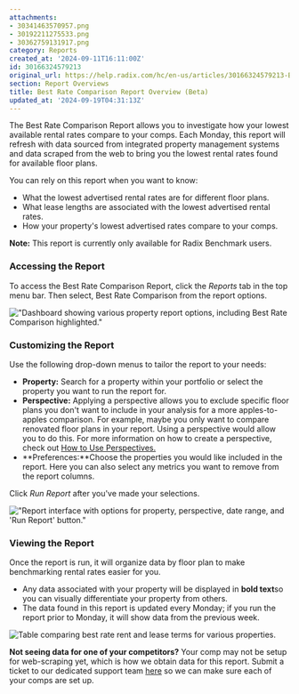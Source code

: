 ```yaml
---
attachments:
- 30341463570957.png
- 30192211275533.png
- 30362759131917.png
category: Reports
created_at: '2024-09-11T16:11:00Z'
id: 30166324579213
original_url: https://help.radix.com/hc/en-us/articles/30166324579213-Best-Rate-Comparison-Report-Overview-Beta
section: Report Overviews
title: Best Rate Comparison Report Overview (Beta)
updated_at: '2024-09-19T04:31:13Z'
---
```


The Best Rate Comparison Report allows you to investigate how your lowest available rental rates compare to your comps. Each Monday, this report will refresh with data sourced from integrated property management systems and data scraped from the web to bring you the lowest rental rates found for available floor plans.

You can rely on this report when you want to know:

* What the lowest advertised rental rates are for different floor plans.
* What lease lengths are associated with the lowest advertised rental rates.
* How your property's lowest advertised rates compare to your comps.

**Note:** This report is currently only available for Radix Benchmark users.

### Accessing the Report

To access the Best Rate Comparison Report, click the *Reports* tab in the top menu bar. Then select, Best Rate Comparison from the report options.

!["Dashboard showing various property report options, including Best Rate Comparison highlighted."](attachments/30341463570957.png)

### Customizing the Report

Use the following drop-down menus to tailor the report to your needs:

* **Property:** Search for a property within your portfolio or select the property you want to run the report for.
* **Perspective:** Applying a perspective allows you to exclude specific floor plans you don't want to include in your analysis for a more apples-to-apples comparison. For example, maybe you only want to compare renovated floor plans in your report. Using a perspective would allow you to do this. For more information on how to create a perspective, check out [How to Use Perspectives.](https://help.radix.com/hc/en-us/articles/7313516628749)
* **Preferences:**Choose the properties you would like included in the report. Here you can also select any metrics you want to remove from the report columns.

Click *Run Report* after you've made your selections.

!["Report interface with options for property, perspective, date range, and 'Run Report' button."](attachments/30192211275533.png)

### Viewing the Report

Once the report is run, it will organize data by floor plan to make benchmarking rental rates easier for you.

* Any data associated with your property will be displayed in **bold text**so you can visually differentiate your property from others.
* The data found in this report is updated every Monday; if you run the report prior to Monday, it will show data from the previous week.

![Table comparing best rate rent and lease terms for various properties.](attachments/30362759131917.png)

**Not seeing data for one of your competitors?** Your comp may not be setup for web-scraping yet, which is how we obtain data for this report. Submit a ticket to our dedicated support team [here](https://help.radix.com/hc/en-us/requests/new) so we can make sure each of your comps are set up.